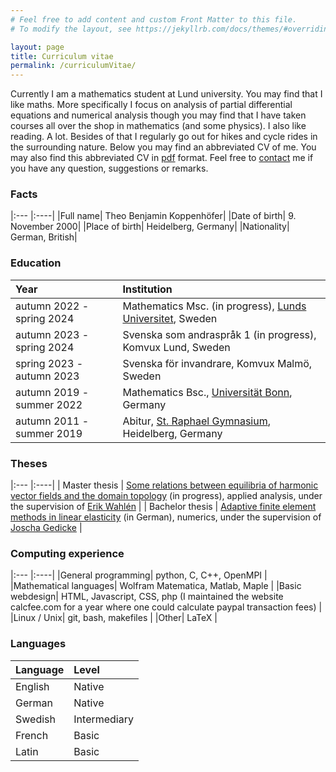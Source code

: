 ```yaml
---
# Feel free to add content and custom Front Matter to this file.
# To modify the layout, see https://jekyllrb.com/docs/themes/#overriding-theme-defaults

layout: page
title: Curriculum vitae
permalink: /curriculumVitae/
---
```


Currently I am a mathematics student at Lund university. You may find that I like maths. More specifically I focus on analysis of partial differential equations and numerical analysis though you may find that I have taken courses all over the shop in mathematics (and some physics).
I also like reading. A lot. Besides of that I regularly go out for hikes and cycle rides in the surrounding nature.
Below you may find an abbreviated CV of me. You may also find this abbreviated CV in [pdf](/assets/CV/CV_TheoKoppenhoefer.pdf) format.
Feel free to [contact](/contact/) me if you have any question, suggestions or remarks.

### Facts

|:--- |:----|
|Full name| Theo Benjamin Koppenhöfer|
|Date of birth| 9. November 2000|
|Place of birth| Heidelberg, Germany|
|Nationality| German, British|

### Education

|Year | Institution  | 
|:--- |:----|
|autumn 2022 - spring 2024| Mathematics Msc. (in progress), [Lunds Universitet](https://maths.lu.se/), Sweden |
|autumn 2023 - spring 2024| Svenska som andraspråk 1 (in progress), Komvux Lund, Sweden |
|spring 2023 - autumn 2023| Svenska för invandrare, Komvux Malmö, Sweden |
|autumn 2019 - summer 2022| Mathematics Bsc., [Universität Bonn](http://www.math.uni-bonn.de/), Germany |
|autumn 2011 - summer 2019| Abitur, [St. Raphael Gymnasium](https://www.srgh.de/), Heidelberg, Germany |

### Theses

|:--- |:----|
| Master thesis   | [Some relations between equilibria of harmonic vector fields and the domain topology](https://raw.githubusercontent.com/TheoKoppenhoefer/master-thesis/main/Text/Thesis_TheoKoppenhoefer.pdf) (in progress), applied analysis, under the supervision of [Erik Wahlén](https://www.maths.lu.se/english/research/staff/erik-wahlen/) |
| Bachelor thesis | [Adaptive finite element methods in linear elasticity](https://raw.githubusercontent.com/TheoKoppenhoefer/bachelorarbeit/main/Text/Bachelorarbeit_Hauptteil.pdf) (in German), numerics, under the supervision of [Joscha Gedicke](https://ins.uni-bonn.de/staff/gedicke)                                                |

### Computing experience

|:--- |:----|
|General programming| python, C, C++, OpenMPI |
|Mathematical languages| Wolfram Matematica, Matlab, Maple |
|Basic webdesign| HTML, Javascript, CSS, php (I maintained the website calcfee.com for a year where one could calculate paypal transaction fees) |
|Linux / Unix| git, bash, makefiles |
|Other| LaTeX |

### Languages

|Language | Level  | 
|:--- |:----|
|English| Native |
|German| Native |
|Swedish| Intermediary |
|French| Basic |
|Latin| Basic |


